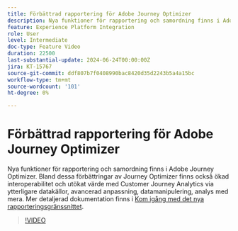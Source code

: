 ```yaml
---
title: Förbättrad rapportering för Adobe Journey Optimizer
description: Nya funktioner för rapportering och samordning finns i Adobe Journey Optimizer. Bland dessa förbättringar av Journey Optimizer finns också ökad interoperabilitet och utökat värde med Customer Journey Analytics via ytterligare datakällor, avancerad anpassning, datamanipulering, analys med mera.
feature: Experience Platform Integration
role: User
level: Intermediate
doc-type: Feature Video
duration: 22500
last-substantial-update: 2024-06-24T00:00:00Z
jira: KT-15767
source-git-commit: ddf807b7f0408990bac8420d35d2243b5a4a15bc
workflow-type: tm+mt
source-wordcount: '101'
ht-degree: 0%

---
```



# Förbättrad rapportering för Adobe Journey Optimizer

Nya funktioner för rapportering och samordning finns i Adobe Journey Optimizer. Bland dessa förbättringar av Journey Optimizer finns också ökad interoperabilitet och utökat värde med Customer Journey Analytics via ytterligare datakällor, avancerad anpassning, datamanipulering, analys med mera. Mer detaljerad dokumentation finns i [Kom igång med det nya rapporteringsgränssnittet](https://experienceleague.adobe.com/sv/docs/journey-optimizer/using/channel-report/report-gs-cja).

>[!VIDEO](https://video.tv.adobe.com/v/3443155/?learn=on&captions=swe)
